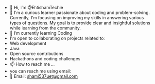 - 👋 Hi, I’m @EhtishamTechie
- 👀 I'm a curious learner passionate about coding and problem-solving. Currently, I'm focusing on improving my skills in answering various types of questions. My goal is to provide clear and insightful solutions while learning from the community.
- 🌱 I’m currently learning Coding
- I'm open to collaborating on projects related to:
- Web development
- Java
- Open source contributions
- Hackathons and coding challenges
- 📫 How to reach me ...
- you can reach me using email:
- 📧 Email: shami537uet@gmail.com

<!---
EhtishamTechie/EhtishamTechie is a ✨ special ✨ repository because its `README.md` (this file) appears on your GitHub profile.
You can click the Preview link to take a look at your changes.
--->
